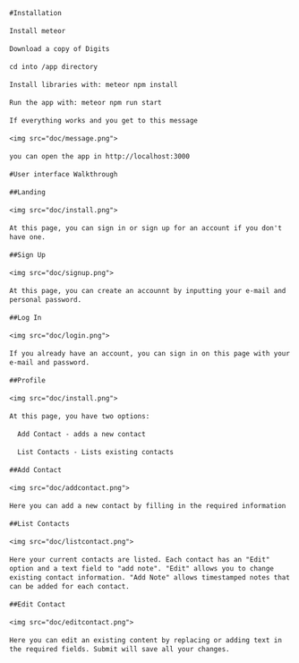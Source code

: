 
    #Installation
    
    Install meteor
    
    Download a copy of Digits
    
    cd into /app directory
    
    Install libraries with: meteor npm install
    
    Run the app with: meteor npm run start
    
    If everything works and you get to this message
    
    <img src="doc/message.png">
    
    you can open the app in http://localhost:3000
    
    #User interface Walkthrough
    
    ##Landing
    
    <img src="doc/install.png">
    
    At this page, you can sign in or sign up for an account if you don't have one.
    
    ##Sign Up
    
    <img src="doc/signup.png">
    
    At this page, you can create an accounnt by inputting your e-mail and personal password.
    
    ##Log In
    
    <img src="doc/login.png">
    
    If you already have an account, you can sign in on this page with your e-mail and password.
    
    ##Profile
    
    <img src="doc/install.png">
    
    At this page, you have two options:
    
      Add Contact - adds a new contact
      
      List Contacts - Lists existing contacts
      
    ##Add Contact
    
    <img src="doc/addcontact.png">
    
    Here you can add a new contact by filling in the required information
    
    ##List Contacts
    
    <img src="doc/listcontact.png">
    
    Here your current contacts are listed. Each contact has an "Edit" option and a text field to "add note". "Edit" allows you to change existing contact information. "Add Note" allows timestamped notes that can be added for each contact.
    
    ##Edit Contact
    
    <img src="doc/editcontact.png">
    
    Here you can edit an existing content by replacing or adding text in the required fields. Submit will save all your changes.
